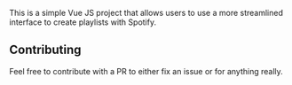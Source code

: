 This is a simple Vue JS project that allows users to use a more streamlined interface to create playlists with Spotify. 


## Contributing
Feel free to contribute with a PR to either fix an issue or for anything really. 
